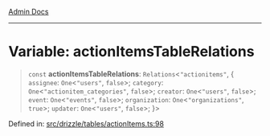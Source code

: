 [Admin Docs](/)

***

# Variable: actionItemsTableRelations

> `const` **actionItemsTableRelations**: `Relations`\<`"actionitems"`, \{ `assignee`: `One`\<`"users"`, `false`\>; `category`: `One`\<`"actionitem_categories"`, `false`\>; `creator`: `One`\<`"users"`, `false`\>; `event`: `One`\<`"events"`, `false`\>; `organization`: `One`\<`"organizations"`, `true`\>; `updater`: `One`\<`"users"`, `false`\>; \}\>

Defined in: [src/drizzle/tables/actionItems.ts:98](https://github.com/Sourya07/talawa-api/blob/583d62db9438de398bb9012a4a2617e2cb268b08/src/drizzle/tables/actionItems.ts#L98)
